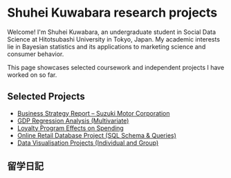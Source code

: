 # Shuhei Kuwabara research projects 

Welcome! I'm Shuhei Kuwabara, an undergraduate student in Social Data Science at Hitotsubashi University in Tokyo, Japan.  My academic interests lie in Bayesian statistics and its applications to marketing science and consumer behavior.

This page showcases selected coursework and independent projects I have worked on so far.

##  Selected Projects

-  [Business Strategy Report – Suzuki Motor Corporation](./business_strategy_suzuki)
-  [GDP Regression Analysis (Multivariate)](./regression_analysis)
-  [Loyalty Program Effects on Spending](./loyalty_program_report)
-  [Online Retail Database Project (SQL Schema & Queries)](./database_report)
- [Data Visualisation Projects (Individual and Group)](./data_visualisation)

##  留学日記
